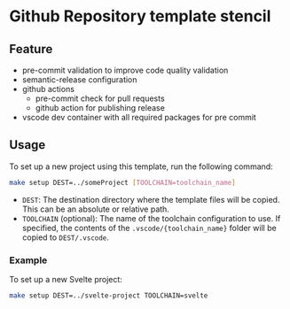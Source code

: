 # Github Repository template stencil

## Feature

- pre-commit validation to improve code quality validation
- semantic-release configuration
- github actions
  - pre-commit check for pull requests
  - github action for publishing release
- vscode dev container with all required packages for pre commit

## Usage

To set up a new project using this template, run the following command:

```sh
make setup DEST=../someProject [TOOLCHAIN=toolchain_name]
```

- `DEST`: The destination directory where the template files will be copied. This can be an absolute or relative path.
- `TOOLCHAIN` (optional): The name of the toolchain configuration to use. If specified, the contents of the `.vscode/{toolchain_name}` folder will be copied to `DEST/.vscode`.

### Example

To set up a new Svelte project:

```sh
make setup DEST=../svelte-project TOOLCHAIN=svelte
```
